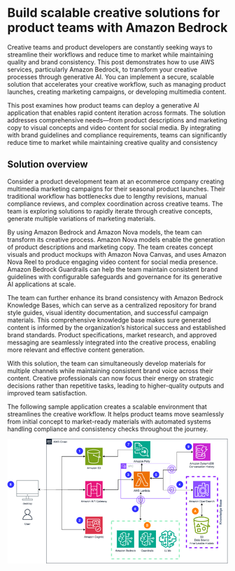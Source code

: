 # Build scalable creative solutions for product teams with Amazon Bedrock

Creative teams and product developers are constantly seeking ways to streamline their workflows and reduce time to market while maintaining quality and brand consistency. This post demonstrates how to use AWS services, particularly Amazon Bedrock, to transform your creative processes through generative AI. You can implement a secure, scalable solution that accelerates your creative workflow, such as managing product launches, creating marketing campaigns, or developing multimedia content.

This post examines how product teams can deploy a generative AI application that enables rapid content iteration across formats. The solution addresses comprehensive needs—from product descriptions and marketing copy to visual concepts and video content for social media. By integrating with brand guidelines and compliance requirements, teams can significantly reduce time to market while maintaining creative quality and consistency

## Solution overview
Consider a product development team at an ecommerce company creating multimedia marketing campaigns for their seasonal product launches. Their traditional workflow has bottlenecks due to lengthy revisions, manual compliance reviews, and complex coordination across creative teams. The team is exploring solutions to rapidly iterate through creative concepts, generate multiple variations of marketing materials.

By using Amazon Bedrock and Amazon Nova models, the team can transform its creative process. Amazon Nova models enable the generation of product descriptions and marketing copy. The team creates concept visuals and product mockups with Amazon Nova Canvas, and uses Amazon Nova Reel to produce engaging video content for social media presence. Amazon Bedrock Guardrails can help the team maintain consistent brand guidelines with configurable safeguards and governance for its generative AI applications at scale.

The team can further enhance its brand consistency with Amazon Bedrock Knowledge Bases, which can serve as a centralized repository for brand style guides, visual identity documentation, and successful campaign materials. This comprehensive knowledge base makes sure generated content is informed by the organization’s historical success and established brand standards. Product specifications, market research, and approved messaging are seamlessly integrated into the creative process, enabling more relevant and effective content generation.

With this solution, the team can simultaneously develop materials for multiple channels while maintaining consistent brand voice across their content. Creative professionals can now focus their energy on strategic decisions rather than repetitive tasks, leading to higher-quality outputs and improved team satisfaction.

The following sample application creates a scalable environment that streamlines the creative workflow. It helps product teams move seamlessly from initial concept to market-ready materials with automated systems handling compliance and consistency checks throughout the journey.

![Image description](https://github.com/aws-samples/aws-service-catalog-reference-architectures/blob/master/blog_content/bedrock_genai/ml-16351-1.png)
